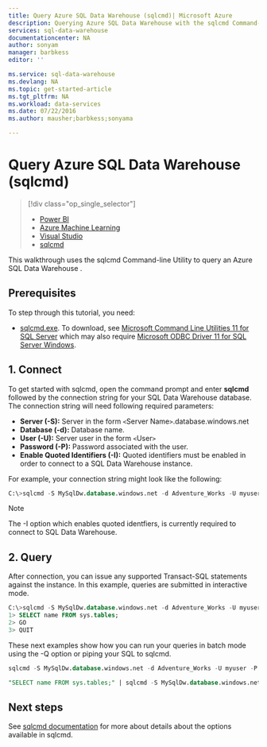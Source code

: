 ```yaml
---
title: Query Azure SQL Data Warehouse (sqlcmd)| Microsoft Azure
description: Querying Azure SQL Data Warehouse with the sqlcmd Command-line Utility.
services: sql-data-warehouse
documentationcenter: NA
author: sonyam
manager: barbkess
editor: ''

ms.service: sql-data-warehouse
ms.devlang: NA
ms.topic: get-started-article
ms.tgt_pltfrm: NA
ms.workload: data-services
ms.date: 07/22/2016
ms.author: mausher;barbkess;sonyama

---
```

# Query Azure SQL Data Warehouse (sqlcmd)
> [!div class="op_single_selector"]
> * [Power BI](sql-data-warehouse-get-started-visualize-with-power-bi.md)
> * [Azure Machine Learning](sql-data-warehouse-get-started-analyze-with-azure-machine-learning.md)
> * [Visual Studio](sql-data-warehouse-query-visual-studio.md)
> * [sqlcmd](sql-data-warehouse-get-started-connect-sqlcmd.md) 
> 
> 

This walkthrough uses the sqlcmd Command-line Utility to query an Azure SQL Data Warehouse .  

## Prerequisites
To step through this tutorial, you need:

* [sqlcmd.exe](https://msdn.microsoft.com/library/ms162773.aspx). To download, see [Microsoft Command Line Utilities 11 for SQL Server](http://go.microsoft.com/fwlink/?LinkId=321501) which may also require [Microsoft ODBC Driver 11 for SQL Server Windows](https://www.microsoft.com/download/details.aspx?id=36434).

## 1. Connect
To get started with sqlcmd, open the command prompt and enter **sqlcmd** followed by the connection string for your SQL Data Warehouse database. The connection string will need following required parameters:

* **Server (-S):** Server in the form `<`Server Name`>`.database.windows.net
* **Database (-d):** Database name.
* **User (-U):** Server user in the form `<`User`>`
* **Password (-P):** Password associated with the user.
* **Enable Quoted Identifiers (-I):** Quoted identifiers must be enabled in order to connect to a SQL Data Warehouse instance.

For example, your connection string might look like the following:

```sql
C:\>sqlcmd -S MySqlDw.database.windows.net -d Adventure_Works -U myuser -P myP@ssword -I
```

> [!NOTE]
> The -I option which enables quoted identfiers, is currently required to connect to SQL Data Warehouse.
> 
> 

## 2. Query
After connection, you can issue any supported Transact-SQL statements against the instance.  In this example, queries are submitted in interactive mode.

```sql
C:\>sqlcmd -S MySqlDw.database.windows.net -d Adventure_Works -U myuser -P myP@ssword -I
1> SELECT name FROM sys.tables;
2> GO
3> QUIT
```

These next examples show how you can run your queries in batch mode using the -Q option or piping your SQL to sqlcmd.

```sql
sqlcmd -S MySqlDw.database.windows.net -d Adventure_Works -U myuser -P myP@ssword -I -Q "SELECT name FROM sys.tables;"
```

```sql
"SELECT name FROM sys.tables;" | sqlcmd -S MySqlDw.database.windows.net -d Adventure_Works -U myuser -P myP@ssword -I > .\tables.out
```

## Next steps
See [sqlcmd documentation](https://msdn.microsoft.com/library/ms162773.aspx) for more about details about the options available in sqlcmd.

<!--Image references-->

<!--Article references-->

<!--MSDN references--> 
[sqlcmd.exe]: https://msdn.microsoft.com/library/ms162773.aspx
[Microsoft ODBC Driver 11 for SQL Server Windows]: https://www.microsoft.com/download/details.aspx?id=36434
[Microsoft Command Line Utilities 11 for SQL Server]: http://go.microsoft.com/fwlink/?LinkId=321501
[Azure portal]: https://portal.azure.com

<!--Other Web references-->
